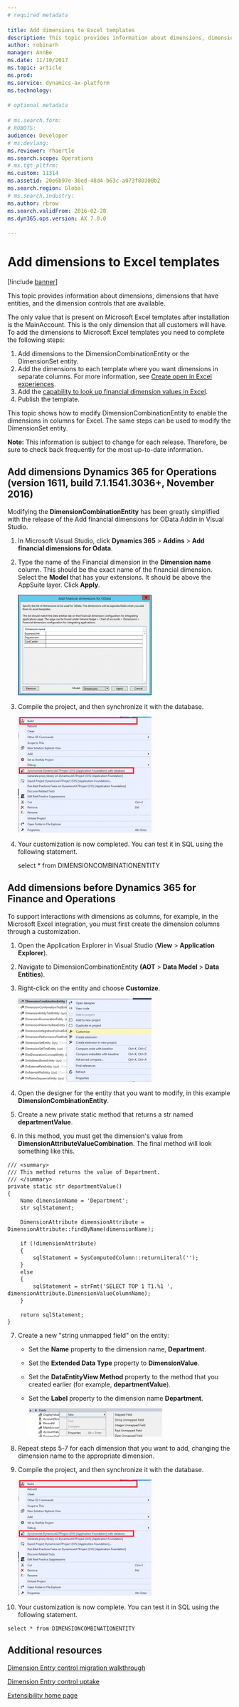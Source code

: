 ```yaml
---
# required metadata

title: Add dimensions to Excel templates
description: This topic provides information about dimensions, dimensions that have entities, and the dimension controls that are available.
author: robinarh
manager: AnnBe
ms.date: 11/10/2017
ms.topic: article
ms.prod: 
ms.service: dynamics-ax-platform
ms.technology: 

# optional metadata

# ms.search.form: 
# ROBOTS: 
audience: Developer
# ms.devlang: 
ms.reviewer: rhaertle
ms.search.scope: Operations
# ms.tgt_pltfrm: 
ms.custom: 11314
ms.assetid: 20e6b97e-30ed-48d4-b63c-a073f80300b2
ms.search.region: Global
# ms.search.industry: 
ms.author: rbrow
ms.search.validFrom: 2016-02-28
ms.dyn365.ops.version: AX 7.0.0

---
```


# Add dimensions to Excel templates

[!include [banner](../includes/banner.md)]

This topic provides information about dimensions, dimensions that have entities, and the dimension controls that are available.

The only value that is present on Microsoft Excel templates after installation is the MainAccount. This is the only dimension that all customers will have. To add the dimensions to Microsoft Excel templates you need to complete the following steps:

1.  Add dimensions to the DimensionCombinationEntity or the DimensionSet entity.
2.  Add the dimensions to each template where you want dimensions in separate columns. For more information, see [Create open in Excel experiences](../office-integration/office-integration-edit-excel.md).
3. Add the [capability to look up financial dimension values in Excel](add-dimensions-excel-templates.md).
3.  Publish the template.

This topic shows how to modify DimensionCombinationEntity to enable the dimensions in columns for Excel. The same steps can be used to modify the DimensionSet entity. 

**Note:**  This information is subject to change for each release. Therefore, be sure to check back frequently for the most up-to-date information.

## Add dimensions  Dynamics 365 for Operations (version 1611, build 7.1.1541.3036+, November 2016)
Modifying the **DimensionCombinationEntity** has been greatly simplified with the release of the Add financial dimensions for OData Addin in Visual Studio. 

1. In Microsoft Visual Studio, click **Dynamics 365** > **Addins** > **Add financial dimensions for Odata**.
2. Type the name of the Financial dimension in the **Dimension name** column. This should be the exact name of the financial dimension. Select the **Model** that has your extensions. It should be above the AppSuite layer. Click **Apply**. 

    [![DimWiki2](./media/dimwiki2-300x225.png)](./media/dimwiki2.png)

3. Compile the project, and then synchronize it with the database. 

    ![8](./media/8-300x260.png) 

4. Your customization is now completed. You can test it in SQL using the following statement.

    select * from DIMENSIONCOMBINATIONENTITY

## Add dimensions  before Dynamics 365 for Finance and Operations
To support interactions with dimensions as columns, for example, in the Microsoft Excel integration, you must first create the dimension columns through a customization. 

1. Open the Application Explorer in Visual Studio (**View** &gt; **Application Explorer**). 
2. Navigate to DimensionCombinationEntity **(AOT** &gt; **Data Model** &gt; **Data Entities**). 
3. Right-click on the entity and choose **Customize**. 

    [![5](./media/5-300x187.png)](./media/5.png)

4. Open the designer for the entity that you want to modify, in this example **DimensionCombinationEntity**. 
5. Create a new private static method that returns a str named **departmentValue**. 
6. In this method, you must get the dimension's value from **DimensionAttributeValueCombination**. The final method will look something like this.

```
/// <summary>
/// This method returns the value of Department.
/// </summary>
private static str departmentValue()
{     
    Name dimensionName = 'Department';
    str sqlStatement;

    DimensionAttribute dimensionAttribute = DimensionAttribute::findByName(dimensionName);

    if (!dimensionAttribute)
    {
        sqlStatement = SysComputedColumn::returnLiteral('');
    }
    else
    {
        sqlStatement = strFmt('SELECT TOP 1 T1.%1 ', dimensionAttribute.DimensionValueColumnName);
    }

    return sqlStatement;
}
```

7. Create a new "string unmapped field" on the entity:

   - Set the **Name** property to the dimension name, **Department**.
   - Set the **Extended Data Type** property to **DimensionValue**.
   - Set the **DataEntityView Method** property to the method that you created earlier (for example, **departmentValue**).
   - Set the **Label** property to the dimension name **Department**.

     [![6](./media/6-300x64.png)](./media/6.png)

8. Repeat steps 5-7 for each dimension that you want to add, changing the dimension name to the appropriate dimension. 
9. Compile the project, and then synchronize it with the database. 

    [![8](./media/8-300x260.png)](./media/8.png)

10. Your customization is now complete. You can test it in SQL using the following statement.

```
select * from DIMENSIONCOMBINATIONENTITY
```


## Additional resources

[Dimension Entry control migration walkthrough](dimension-entry-control-migration.md)

[Dimension Entry control uptake](dimension-entry-control-uptake.md)

[Extensibility home page](../extensibility/extensibility-home-page.md)



